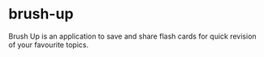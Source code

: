 # brush-up
Brush Up is an application to save and share flash cards for quick revision of your favourite topics.
